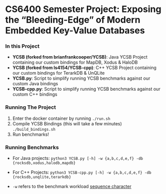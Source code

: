 # CS6400 Semester Project: Exposing the “Bleeding-Edge” of Modern Embedded Key-Value Databases

### In this Project
- **YCSB (forked from brianfrankcooper/YCSB)**: Java YCSB Project containing our custom bindings for MapDB, Xodus & HaloDB
- **YCSB (forked from ls4154/YCSB-cpp)**: C++ YCSB Project containing our custom bindings for TerarkDB & UnQLite
- **YCSB.py**: Script to simplify running YCSB benchmarks against our custom Java bindings
- **YCSB-cpp.py**: Script to simplify running YCSB benchmarks against our custom C++ bindings

### Running The Project
1. Enter the docker container by running ```./run.sh``` 
2. Compile YCSB Bindings (this will take a few minutes)
 ```./build_bindings.sh```
3. Run benchmarks!

### Running Benchmarks
- For Java projects: `python3 YCSB.py [-h] -w {a,b,c,d,e,f} -db {rocksdb,xodus,halodb,mapdb}`
- For C++ Projects: `python3 YCSB-cpp.py [-h] -w {a,b,c,d,e,f} -db {rocksdb,unqlite,terarkdb}`

- `-w` refers to the benchmark workload [sequence character](https://github.com/brianfrankcooper/YCSB/tree/master/workloads) 